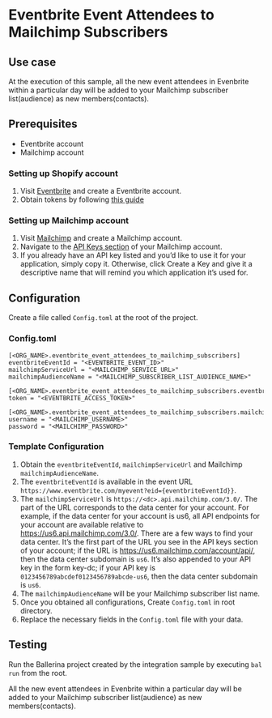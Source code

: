 # Eventbrite Event Attendees to Mailchimp Subscribers
## Use case
At the execution of this sample, all the new event attendees in Evenbrite within a particular day will be added 
to your Mailchimp subscriber list(audience) as new members(contacts).

## Prerequisites
* Eventbrite account
* Mailchimp account

### Setting up Shopify account
1. Visit [Eventbrite](https://www.eventbrite.com/platform) and create a Eventbrite account.
2. Obtain tokens by following [this guide](https://www.eventbrite.com/platform/api#/introduction/authentication)

### Setting up Mailchimp account
1. Visit [Mailchimp](https://mailchimp.com) and create a Mailchimp account.
2. Navigate to the [API Keys section](https://us1.admin.mailchimp.com/account/api/) of your Mailchimp account.
3. If you already have an API key listed and you’d like to use it for your application, simply copy it. Otherwise, click Create a Key and give it a descriptive name that will remind you which application it’s used for.

## Configuration
Create a file called `Config.toml` at the root of the project.

### Config.toml 

```
[<ORG_NAME>.eventbrite_event_attendees_to_mailchimp_subscribers]
eventbriteEventId = "<EVENTBRITE_EVENT_ID>"
mailchimpServiceUrl = "<MAILCHIMP_SERVICE_URL>"
mailchimpAudienceName = "<MAILCHIMP_SUBSCRIBER_LIST_AUDIENCE_NAME>"

[<ORG_NAME>.eventbrite_event_attendees_to_mailchimp_subscribers.eventbriteAuthConfig]
token = "<EVENTBRITE_ACCESS_TOKEN>"

[<ORG_NAME>.eventbrite_event_attendees_to_mailchimp_subscribers.mailchimpAuthConfig]
username = "<MAILCHIMP_USERNAME>"
password = "<MAILCHIMP_PASSWORD>"
```

### Template Configuration
1. Obtain the `eventbriteEventId`, `mailchimpServiceUrl` and Mailchimp `mailchimpAudienceName`. 
2. The `eventbriteEventId` is available in the event URL `https://www.eventbrite.com/myevent?eid={eventbriteEventId}}`.
3. The `mailchimpServiceUrl` is `https://<dc>.api.mailchimp.com/3.0/`. The <dc> part of the URL corresponds to the data center for your account. For example, if the data center for your account is us6, all API endpoints for your account are available relative to https://us6.api.mailchimp.com/3.0/.
There are a few ways to find your data center. It’s the first part of the URL you see in the API keys section of your account; if the URL is https://us6.mailchimp.com/account/api/, then the data center subdomain is `us6`. It’s also appended to your API key in the form key-dc; if your API key is `0123456789abcdef0123456789abcde-us6`, then the data center subdomain is `us6`.
4. The `mailchimpAudienceName` will be your Mailchimp subscriber list name.
5. Once you obtained all configurations, Create `Config.toml` in root directory.
6. Replace the necessary fields in the `Config.toml` file with your data.

## Testing
Run the Ballerina project created by the integration sample by executing `bal run` from the root.

All the new event attendees in Evenbrite within a particular day will be added to your Mailchimp subscriber list(audience) as new members(contacts).
